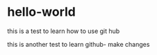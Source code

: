 # hello-world
this is a test to learn how to use git hub 

this is another test to learn github- make changes 
